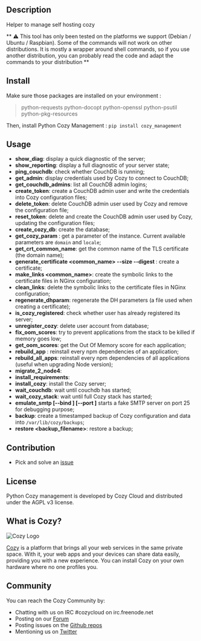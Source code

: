 ## Description

Helper to manage self hosting cozy

** ⚠ This tool has only been tested on the platforms we support (Debian / Ubuntu / Raspbian). Some of the commands will not work on other distributions. It is mostly a wrapper around shell commands, so if you use another distribution, you can probably read the code and adapt the commands to your distribution **

## Install

Make sure those packages are installed on your environment :
> python-requests python-docopt python-openssl	python-psutil python-pkg-resources

Then, install Python Cozy Management :
`pip install cozy_management`

## Usage

* **show_diag**: display a quick diagnostic of the server;
* **show_reporting**: display a full diagnostic of your server state;
* **ping_couchdb**: check whether CouchDB is running;
* **get_admin**: display credentials used by Cozy to connect to CouchDB;
* **get_couchdb_admins**: list all CouchDB admin logins;
* **create_token**: create a CouchDB admin user and write the credentials into Cozy configuration files;
* **delete_token**: delete CouchDB admin user used by Cozy and remove the configuration file;
* **reset_token**: delete and create the CouchDB admin user used by Cozy, updating the configuration files;
* **create_cozy_db**: create the database;
* **get_cozy_param <name>**: get a parameter of the instance. Current available parameters are `domain` and `locale`;
* **get_crt_common_name**: get the common name of the TLS certificate (the domain name);
* **generate_certificate <common_name> --size <size> --digest <digest>**: create a certificate;
* **make_links <common_name>**: create the symbolic links to the certificate files in NGinx configuration;
* **clean_links**: delete the symbolic links to the certificate files in NGinx configuration;
* **regenerate_dhparam**: regenerate the DH parameters (a file used when creating a certificate);
* **is_cozy_registered**: check whether user has already registered its server;
* **unregister_cozy**: delete user account from database;
* **fix_oom_scores**: try to prevent applications from the stack to be killed if memory goes low;
* **get_oom_scores**: get the Out Of Memory score for each application;
* **rebuild_app <app>**: reinstall every npm dependencies of an application;
* **rebuild_all_apps**: reinstall every npm dependencies of all applications (useful when upgrading Node version);
* **migrate_2_node4**: 
* **install_requirements**: 
* **install_cozy**: install the Cozy server;
* **wait_couchdb**: wait until couchdb has started;
* **wait_cozy_stack**: wait until full Cozy stack has started;
* **emulate_smtp [--bind <ip>] [--port <port>]** starts a fake SMTP server on port 25 for debugging purpose;
* **backup**: create a timestamped backup of Cozy configuration and data into `/var/lib/cozy/backups`;
* **restore <backup_filename>**: restore a backup;

## Contribution

* Pick and solve an [issue](https://github.com/cozy/python_cozy_management/issues)

## License

Python Cozy management is developed by Cozy Cloud and distributed under the AGPL v3 license.

## What is Cozy?

![Cozy Logo](https://raw.github.com/cozy/cozy-setup/gh-pages/assets/images/happycloud.png)

[Cozy](http://cozy.io) is a platform that brings all your web services in the
same private space.  With it, your web apps and your devices can share data
easily, providing you with a new experience. You can install Cozy on your own
hardware where no one profiles you. 

## Community 

You can reach the Cozy Community by:

* Chatting with us on IRC #cozycloud on irc.freenode.net
* Posting on our [Forum](https://forum.cozy.io/)
* Posting issues on the [Github repos](https://github.com/cozy/)
* Mentioning us on [Twitter](http://twitter.com/mycozycloud)
